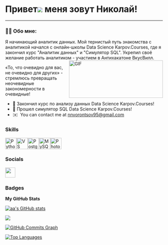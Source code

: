 
# Привет![](https://user-images.githubusercontent.com/18350557/176309783-0785949b-9127-417c-8b55-ab5a4333674e.gif) меня зовут Николай!

---

### :man_technologist: Обо мне:

Я начинающий аналитик данных. Мой тернистый путь знакомства с аналитикой начался с онлайн-школы Data Science Karpov.Courses, где я закончил курс "Аналитик данных" и "Симулятор SQL". Укрепил своё желание работать аналитиком - участием в Антихакатоне ВкусВилл. 
  <img align="right" alt="GIF" src="https://github.com/SoFarWithoutName/SoFarWithoutName/assets/159808135/4987bf1d-9cbd-4207-908f-1f54ee180fad?raw=true" width ="300" height="120"/>

«То, что очевидно для вас, не очевидно для других» - 
стремлюсь превращать неочевидные закономерности в очевидные!

* 🥇 Закончил курс по анализу данных Data Science Karpov.Courses!
* 🥈 Прошел симулятор SQL Data Science Karpov.Courses!
* ✉️  You can contact me at [nnvorontsov95@gmail.com](mailto:nnvorontsov95@gmail.com )

### Skills


<p align="left">
<a href="https://www.python.org/" target="_blank" rel="noreferrer"><img src="https://raw.githubusercontent.com/danielcranney/readme-generator/main/public/icons/skills/python-colored.svg" width="36" height="36" alt="Python" /></a><a href="https://www.visualstudiocode.com" target="_blank" rel="noreferrer"><img src="https://raw.githubusercontent.com/danielcranney/readme-generator/main/public/icons/skills/visualstudiocode.svg" width="36" height="36" alt="VS Code" /></a><a href="https://www.postgresql.org/" target="_blank" rel="noreferrer"><img src="https://raw.githubusercontent.com/danielcranney/readme-generator/main/public/icons/skills/postgresql-colored.svg" width="36" height="36" alt="PostgreSQL" /></a><a href="https://www.mysql.com/" target="_blank" rel="noreferrer"><img src="https://raw.githubusercontent.com/danielcranney/readme-generator/main/public/icons/skills/mysql-colored.svg" width="36" height="36" alt="MySQL" /></a><a href="https://www.adobe.com/uk/products/photoshop.html" target="_blank" rel="noreferrer"><img src="https://raw.githubusercontent.com/danielcranney/readme-generator/main/public/icons/skills/photoshop-colored.svg" width="36" height="36" alt="Photoshop" /></a>
</p>


### Socials

<p align="left"> <a href="https://www.github.com/аа" target="_blank" rel="noreferrer"> <picture> <source media="(prefers-color-scheme: dark)" srcset="https://raw.githubusercontent.com/danielcranney/readme-generator/main/public/icons/socials/github-dark.svg" /> <source media="(prefers-color-scheme: light)" srcset="https://raw.githubusercontent.com/danielcranney/readme-generator/main/public/icons/socials/github.svg" /> <img src="https://raw.githubusercontent.com/danielcranney/readme-generator/main/public/icons/socials/github.svg" width="32" height="32" /> </picture> </a></p>

### Badges

<b>My GitHub Stats</b>

<a href="http://www.github.com/аа"><img src="https://github-readme-stats.vercel.app/api?username=аа&show_icons=true&hide=&count_private=true&title_color=22c55e&text_color=ffffff&icon_color=0891b2&bg_color=134e4a&hide_border=true&show_icons=true" alt="аа's GitHub stats" /></a>

<a href="http://www.github.com/аа"><img src="https://github-readme-streak-stats.herokuapp.com/?user=аа&stroke=ffffff&background=134e4a&ring=22c55e&fire=22c55e&currStreakNum=ffffff&currStreakLabel=22c55e&sideNums=ffffff&sideLabels=ffffff&dates=ffffff&hide_border=true" /></a>

<a href="http://www.github.com/аа"><img src="https://github-readme-activity-graph.cyclic.app/graph?username=аа&bg_color=134e4a&color=ffffff&line=0891b2&point=ffffff&area_color=134e4a&area=true&hide_border=true&custom_title=GitHub%20Commits%20Graph" alt="GitHub Commits Graph" /></a>

<a href="https://github.com/аа" align="left"><img src="https://github-readme-stats.vercel.app/api/top-langs/?username=аа&langs_count=10&title_color=22c55e&text_color=ffffff&icon_color=0891b2&bg_color=134e4a&hide_border=true&locale=en&custom_title=Top%20%Languages" alt="Top Languages" /></a>
